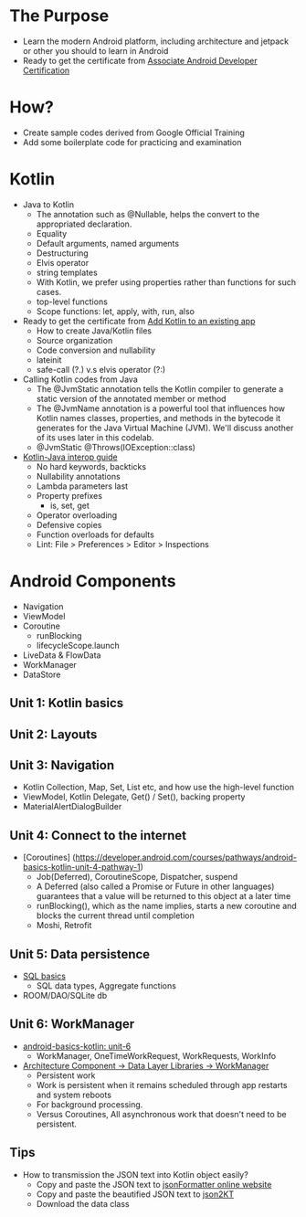 # The Purpose
- Learn the modern Android platform, including architecture and jetpack or other you should to learn in Android
- Ready to get the certificate from [Associate Android Developer Certification](https://grow.google/certificates/android-developer/#?modal_active=none)

# How?
- Create sample codes derived from Google Official Training
- Add some boilerplate code for practicing and examination

# Kotlin
- Java to Kotlin
  - The annotation such as @Nullable, helps the convert to the appropriated declaration.
  - Equality
  - Default arguments, named arguments
  - Destructuring
  - Elvis operator
  - string templates
  - With Kotlin, we prefer using properties rather than functions for such cases.
  - top-level functions
  - Scope functions: let, apply, with, run, also
- Ready to get the certificate from [Add Kotlin to an existing app](https://developer.android.com/kotlin/add-kotlin)
  - How to create Java/Kotlin files
  - Source organization
  - Code conversion and nullability
  - lateinit
  - safe-call (?.) v.s elvis operator (?:)
- Calling Kotlin codes from Java
  - The @JvmStatic annotation tells the Kotlin compiler to generate a static version of the annotated member or method
  - The @JvmName annotation is a powerful tool that influences how Kotlin names classes, properties, and methods in the bytecode it generates for the Java Virtual Machine (JVM). We'll discuss another of its uses later in this codelab.
  - @JvmStatic @Throws(IOException::class)
- [Kotlin-Java interop guide](https://developer.android.com/kotlin/interop)
  - No hard keywords, backticks
  - Nullability annotations
  - Lambda parameters last
  - Property prefixes
    - is, set, get
  - Operator overloading
  - Defensive copies
  - Function overloads for defaults
  - Lint: File > Preferences > Editor > Inspections
# Android Components
- Navigation
- ViewModel
- Coroutine
  - runBlocking
  - lifecycleScope.launch
- LiveData & FlowData
- WorkManager
- DataStore

## Unit 1: Kotlin basics

## Unit 2: Layouts

## Unit 3: Navigation
- Kotlin Collection, Map, Set, List etc, and how use the high-level function
- ViewModel, Kotlin Delegate, Get() / Set(), backing property
- MaterialAlertDialogBuilder
## Unit 4: Connect to the internet
- [Coroutines] (https://developer.android.com/courses/pathways/android-basics-kotlin-unit-4-pathway-1)
  - Job(Deferred), CoroutineScope, Dispatcher, suspend
  - A Deferred (also called a Promise or Future in other languages) guarantees that a value will be returned to this object at a later time
  - runBlocking(), which as the name implies, starts a new coroutine and blocks the current thread until completion
  - Moshi, Retrofit

## Unit 5: Data persistence
- [SQL basics]([https://developer.android.com/courses/android-basics-kotlin/unit-6](https://developer.android.com/codelabs/basic-android-kotlin-training-sql-basics?continue=https%3A%2F%2Fdeveloper.android.com%2Fcourses%2Fpathways%2Fandroid-basics-kotlin-unit-5-pathway-1%23codelab-https%3A%2F%2Fdeveloper.android.com%2Fcodelabs%2Fbasic-android-kotlin-training-sql-basics#8))
  - SQL data types, Aggregate functions
- ROOM/DAO/SQLite db
## Unit 6: WorkManager
- [android-basics-kotlin: unit-6](https://developer.android.com/courses/android-basics-kotlin/unit-6)
  - WorkManager, OneTimeWorkRequest, WorkRequests, WorkInfo
- [Architecture Component -> Data Layer Libraries -> WorkManager](https://developer.android.com/topic/libraries/architecture/workmanager?gclid=CjwKCAjwyryUBhBSEiwAGN5OCBW-ril0KwCwnSiLJT0AUTHqHLUOpZE3nbCN5JeBzvTyFVbVQlddrRoCpmsQAvD_BwE&gclsrc=aw.ds)
  - Persistent work
  - Work is persistent when it remains scheduled through app restarts and system reboots
  - For background processing.
  - Versus Coroutines, All asynchronous work that doesn't need to be persistent.

## Tips
- How to transmission the JSON text into Kotlin object easily?
  - Copy and paste the JSON text to [jsonFormatter online website](https://jsonformatter.curiousconcept.com/#)
  - Copy and paste the beautified JSON text to [json2KT](https://json2kt.com/)
  - Download the data class